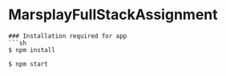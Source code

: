 # MarsplayFullStackAssignment


 ```
### Installation required for app
```sh
$ npm install
```

```sh
$ npm start
